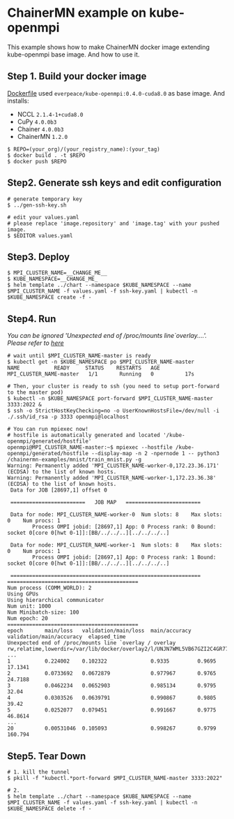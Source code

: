 
# ChainerMN example on kube-openmpi
This example shows how to make ChainerMN docker image extending kube-openmpi base image.  And how to use it.

## Step 1.  Build your docker image
[Dockerfile](Dockerfile) used `everpeace/kube-openmpi:0.4.0-cuda8.0` as base image. And installs:

- NCCL `2.1.4-1+cuda8.0`
- CuPy `4.0.0b3`
- Chainer `4.0.0b3`
- ChainerMN `1.2.0`

```
$ REPO=(your_org)/(your_registry_name):(your_tag)
$ docker build . -t $REPO
$ docker push $REPO
```

## Step2. Generate ssh keys and edit configuration
```
# generate temporary key
$ ../gen-ssh-key.sh

# edit your values.yaml
# please replace 'image.repository' and 'image.tag' with your pushed image.
$ $EDITOR values.yaml
```

## Step3. Deploy
```
$ MPI_CLUSTER_NAME=__CHANGE_ME__
$ KUBE_NAMESPACE=__CHANGE_ME_
$ helm template ../chart --namespace $KUBE_NAMESPACE --name $MPI_CLUSTER_NAME -f values.yaml -f ssh-key.yaml | kubectl -n $KUBE_NAMESPACE create -f -
```

## Step4. Run
_You can be ignored 'Unexpected end of /proc/mounts line`overlay....'.  Please refer to [here](https://devtalk.nvidia.com/default/topic/1027077/container-pytorch/-quot-unexpected-end-of-proc-mounts-line-overlay-quot-on-p3-8xlarge/post/5223924/#5223924)_

```
# wait until $MPI_CLUSTER_NAME-master is ready
$ kubectl get -n $KUBE_NAMESPACE po $MPI_CLUSTER_NAME-master
NAME           READY     STATUS    RESTARTS   AGE
MPI_CLUSTER_NAME-master   1/1       Running   0          17s

# Then, your cluster is ready to ssh (you need to setup port-forward to the master pod)
$ kubectl -n $KUBE_NAMESPACE port-forward $MPI_CLUSTER_NAME-master 3333:2022 &
$ ssh -o StrictHostKeyChecking=no -o UserKnownHostsFile=/dev/null -i ./.ssh/id_rsa -p 3333 openmpi@localhost

# You can run mpiexec now!
# hostfile is automatically generated and located '/kube-openmpi/generated/hostfile'
openmpi@MPI_CLUSTER_NAME-master:~$ mpiexec --hostfile /kube-openmpi/generated/hostfile --display-map -n 2 -npernode 1 -- python3 /chainermn-examples/mnist/train_mnist.py -g
Warning: Permanently added 'MPI_CLUSTER_NAME-worker-0,172.23.36.171' (ECDSA) to the list of known hosts.
Warning: Permanently added 'MPI_CLUSTER_NAME-worker-1,172.23.36.38' (ECDSA) to the list of known hosts.
 Data for JOB [28697,1] offset 0

 ========================   JOB MAP   ========================

 Data for node: MPI_CLUSTER_NAME-worker-0  Num slots: 8    Max slots: 0    Num procs: 1
        Process OMPI jobid: [28697,1] App: 0 Process rank: 0 Bound: socket 0[core 0[hwt 0-1]]:[BB/../../..][../../../..]

 Data for node: MPI_CLUSTER_NAME-worker-1  Num slots: 8    Max slots: 0    Num procs: 1
        Process OMPI jobid: [28697,1] App: 0 Process rank: 1 Bound: socket 0[core 0[hwt 0-1]]:[BB/../../..][../../../..]

 =============================================================
==========================================
Num process (COMM_WORLD): 2
Using GPUs
Using hierarchical communicator
Num unit: 1000
Num Minibatch-size: 100
Num epoch: 20
==========================================
epoch       main/loss   validation/main/loss  main/accuracy  validation/main/accuracy  elapsed_time
Unexpected end of /proc/mounts line `overlay / overlay rw,relatime,lowerdir=/var/lib/docker/overlay2/l/UNJN7WML5VB67GZI2C4GR77VJU:/var/lib/docker/overlay2/l/X3SWZTQ7PBMI6SFQQOYVWIW76Z:/var/lib/docker/overlay2/l/DHOJ5NNKETXKCXTPC643JBWPKF:/var/lib/docker/overlay2/l/U6GTZTDX5NPZZS6T3VI2CUH5OY:/var/lib/docker/overlay2/l/K3WGBUGMBI7QFN25T3W7E3DZXG:/var/lib/docker/overlay2/l/TEJH26S5SNGTRKBYMB5XSVKUNM:/var/lib/docker/overlay2/l/TATGQREE7UIRJ2XVPJFCFT6LVZ:/var/lib/docker/overlay2/l/53LU4L3PHZGHYZVAKUL2B6SVN4:/var/lib/docker/overlay2/l/4N2FFIIRA7HPB'
...
1           0.224002    0.102322              0.9335         0.9695                    17.1341
2           0.0733692   0.0672879             0.977967       0.9765                    24.7188
3           0.0462234   0.0652903             0.985134       0.9795                    32.04
4           0.0303526   0.0639791             0.990867       0.9805                    39.42
5           0.0252077   0.079451              0.991667       0.9775                    46.8614
...
20          0.00531046  0.105093              0.998267       0.9799                    160.794
```


## Step5. Tear Down

```
# 1. kill the tunnel
$ pkill -f "kubectl.*port-forward $MPI_CLUSTER_NAME-master 3333:2022"

# 2.
$ helm template ../chart --namespace $KUBE_NAMESPACE --name $MPI_CLUSTER_NAME -f values.yaml -f ssh-key.yaml | kubectl -n $KUBE_NAMESPACE delete -f -
```
